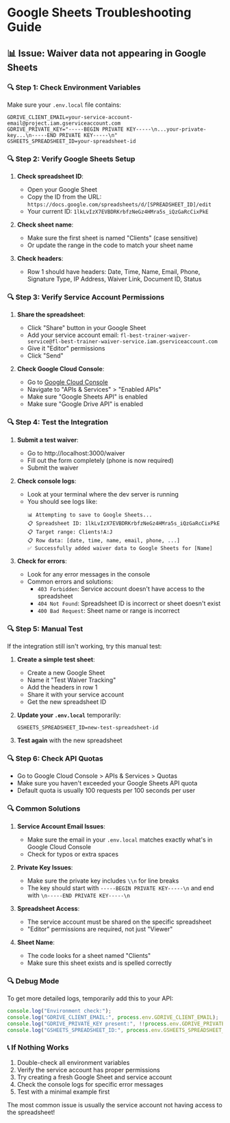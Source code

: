 # Google Sheets Troubleshooting Guide

## 📊 Issue: Waiver data not appearing in Google Sheets

### 🔍 Step 1: Check Environment Variables

Make sure your `.env.local` file contains:

```
GDRIVE_CLIENT_EMAIL=your-service-account-email@project.iam.gserviceaccount.com
GDRIVE_PRIVATE_KEY="-----BEGIN PRIVATE KEY-----\n...your-private-key...\n-----END PRIVATE KEY-----\n"
GSHEETS_SPREADSHEET_ID=your-spreadsheet-id
```

### 🔍 Step 2: Verify Google Sheets Setup

1. **Check spreadsheet ID**:

   - Open your Google Sheet
   - Copy the ID from the URL: `https://docs.google.com/spreadsheets/d/[SPREADSHEET_ID]/edit`
   - Your current ID: `1lkLvIzX7EVBDRKrbfzNeGz4HMra5s_iQzGaRcCixPkE`

2. **Check sheet name**:

   - Make sure the first sheet is named "Clients" (case sensitive)
   - Or update the range in the code to match your sheet name

3. **Check headers**:
   - Row 1 should have headers: Date, Time, Name, Email, Phone, Signature Type, IP Address, Waiver Link, Document ID, Status

### 🔍 Step 3: Verify Service Account Permissions

1. **Share the spreadsheet**:

   - Click "Share" button in your Google Sheet
   - Add your service account email: `fl-best-trainer-waiver-service@fl-best-trainer-waiver-service.iam.gserviceaccount.com`
   - Give it "Editor" permissions
   - Click "Send"

2. **Check Google Cloud Console**:
   - Go to [Google Cloud Console](https://console.cloud.google.com/)
   - Navigate to "APIs & Services" > "Enabled APIs"
   - Make sure "Google Sheets API" is enabled
   - Make sure "Google Drive API" is enabled

### 🔍 Step 4: Test the Integration

1. **Submit a test waiver**:

   - Go to http://localhost:3000/waiver
   - Fill out the form completely (phone is now required)
   - Submit the waiver

2. **Check console logs**:

   - Look at your terminal where the dev server is running
   - You should see logs like:
     ```
     📊 Attempting to save to Google Sheets...
     📋 Spreadsheet ID: 1lkLvIzX7EVBDRKrbfzNeGz4HMra5s_iQzGaRcCixPkE
     📋 Target range: Clients!A:J
     📋 Row data: [date, time, name, email, phone, ...]
     ✅ Successfully added waiver data to Google Sheets for [Name]
     ```

3. **Check for errors**:
   - Look for any error messages in the console
   - Common errors and solutions:
     - `403 Forbidden`: Service account doesn't have access to the spreadsheet
     - `404 Not Found`: Spreadsheet ID is incorrect or sheet doesn't exist
     - `400 Bad Request`: Sheet name or range is incorrect

### 🔍 Step 5: Manual Test

If the integration still isn't working, try this manual test:

1. **Create a simple test sheet**:

   - Create a new Google Sheet
   - Name it "Test Waiver Tracking"
   - Add the headers in row 1
   - Share it with your service account
   - Get the new spreadsheet ID

2. **Update your `.env.local`** temporarily:

   ```
   GSHEETS_SPREADSHEET_ID=new-test-spreadsheet-id
   ```

3. **Test again** with the new spreadsheet

### 🔍 Step 6: Check API Quotas

- Go to Google Cloud Console > APIs & Services > Quotas
- Make sure you haven't exceeded your Google Sheets API quota
- Default quota is usually 100 requests per 100 seconds per user

### 🔍 Common Solutions

1. **Service Account Email Issues**:

   - Make sure the email in your `.env.local` matches exactly what's in Google Cloud Console
   - Check for typos or extra spaces

2. **Private Key Issues**:

   - Make sure the private key includes `\\n` for line breaks
   - The key should start with `-----BEGIN PRIVATE KEY-----\n` and end with `\n-----END PRIVATE KEY-----\n`

3. **Spreadsheet Access**:

   - The service account must be shared on the specific spreadsheet
   - "Editor" permissions are required, not just "Viewer"

4. **Sheet Name**:
   - The code looks for a sheet named "Clients"
   - Make sure this sheet exists and is spelled correctly

### 🔍 Debug Mode

To get more detailed logs, temporarily add this to your API:

```javascript
console.log("Environment check:");
console.log("GDRIVE_CLIENT_EMAIL:", process.env.GDRIVE_CLIENT_EMAIL);
console.log("GDRIVE_PRIVATE_KEY present:", !!process.env.GDRIVE_PRIVATE_KEY);
console.log("GSHEETS_SPREADSHEET_ID:", process.env.GSHEETS_SPREADSHEET_ID);
```

### 📞 If Nothing Works

1. Double-check all environment variables
2. Verify the service account has proper permissions
3. Try creating a fresh Google Sheet and service account
4. Check the console logs for specific error messages
5. Test with a minimal example first

The most common issue is usually the service account not having access to the spreadsheet!
